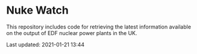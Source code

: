 # Nuke Watch

This repository includes code for retrieving the latest information available on the output of EDF nuclear power plants in the UK.

Last updated: 2021-01-21 13:44